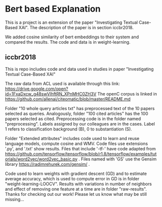 # Bert based Explanation
This is a project is an extension of the paper "Investigating Textual Case-Based XAI". The description of the paper is in section iccbr2018.

We added cosine similarity of bert embeddings to their system and compared the results. The code and data is in weight-learning.

## iccbr2018
This is repo includes code and data used in studies in paper "Investigating Textual Case-Based XAI"

The raw data from ACL used is available through this link: https://drive.google.com/open?id=1FxaDxcw_g48swVlhftRN_XPnMHC0ZH3V 
The openC corpus is linked in https://github.com/allenai/citeomatic/blob/master/README.md 

Folder "10 whole query articles txt" has preprocessed text of the 10 papers selected as queries. Analogously, folder "100 cited articles" has the 100 papers selected as cited. Preprocessing code is in the folder named "preprocessing".
Labels assigned by our colleagues are in the cases. Label 1 refers to classification background (B), 0 to substantiation (S).

Folder "Extended attributes" includes code used to learn and reuse language models, compute cosine and WMV. Code files use extensions '.py', and '.txt' show results. Files that include '-tf-' have code adapted from https://github.com/tensorflow/tensorflow/blob/r1.8/tensorflow/examples/tutorials/word2vec/word2vec_basic.py . Files named with 'GS' use the Gensim library https://radimrehurek.com/gensim/ .

Code used to learn weights with gradient descent (GD) and to estimate average accuracy, which is used to compute error in GD is in folder "weight-learning-LOOCV".
Results with variations in number of neighbors and effect of removing one feature at a time are in folder "raw-results".
Thanks for checking out our work!
Please let us know what may be still missing...
